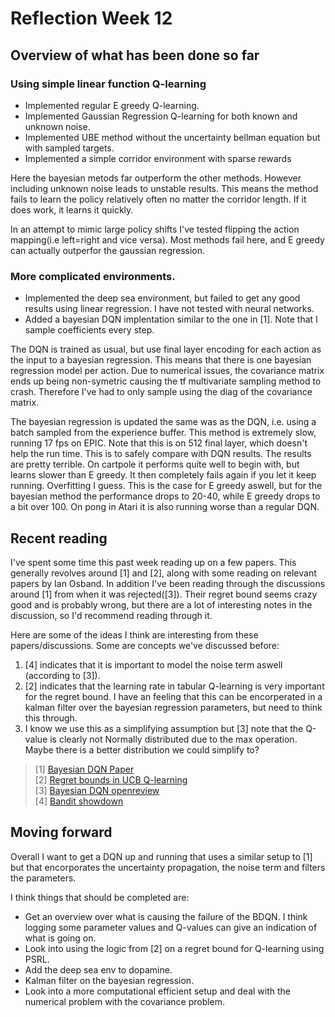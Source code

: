 # Reflection Week 12

## Overview of what has been done so far

### Using simple linear function Q-learning

* Implemented regular E greedy Q-learning.
* Implemented Gaussian Regression Q-learning for both known and unknown noise.
* Implemented UBE method without the uncertainty bellman equation but with sampled targets.
* Implemented a simple corridor environment with sparse rewards

Here the bayesian metods far outperform the other methods. However including unknown noise leads to unstable results. This means the method fails to learn the policy relatively often no matter the corridor length. If it does work, it learns it quickly. 

In an attempt to mimic large policy shifts I've tested flipping the action mapping(i.e left=right and vice versa). Most methods fail here, and E greedy can actually outperfor the gaussian regression.

### More complicated environments.

* Implemented the deep sea environment, but failed to get any good results using linear regression. I have not tested with neural networks.
* Added a bayesian DQN implentation similar to the one in [1]. Note that I sample coefficients every step.

The DQN is trained as usual, but use final layer encoding for each action as the input to a bayesian regression. This means that there is one bayesian regression model per action. Due to numerical issues, the covariance matrix ends up being non-symetric causing the tf multivariate sampling method to crash. Therefore I've had to only sample using the diag of the covariance matrix.

The bayesian regression is updated the same was as the DQN, i.e. using a batch sampled from the experience buffer. This method is extremely slow, running 17 fps on EPIC. Note that this is  on 512 final layer, which doesn't help the run time. This is to safely compare with DQN results. The results are pretty terrible. On cartpole it performs quite well to begin with, but learns slower than E greedy. It then completely fails again if you let it keep running. Overfitting I guess. This is the case for E greedy aswell, but for the bayesian method the performance drops to 20-40, while E greedy drops to a bit over 100. On pong in Atari it is also running worse than a regular DQN.

## Recent reading

I've spent some time this past week reading up on a few papers. This generally revolves around [1] and [2], along with some reading on relevant papers by Ian Osband. In addition I've been reading through the discussions around [1] from when it was rejected([3]). Their regret bound seems crazy good and is probably wrong, but there are a lot of interesting notes in the discussion, so I'd recommend reading through it.

Here are some of the ideas I think are interesting from these papers/discussions. Some are concepts we've discussed before:

1. [4] indicates that it is important to model the noise term aswell (according to [3]).
2. [2] indicates that the learning rate in tabular Q-learning is very important for the regret bound. I have an feeling that this can be encorperated in a kalman filter over the bayesian regression parameters, but need to think this through.
3. I know we use this as a simplifying assumption but [3] note that the Q-value is clearly not Normally distributed due to the max operation. Maybe there is a better distribution we could simplify to?


> [1] [Bayesian DQN Paper](https://arxiv.org/pdf/1802.04412.pdf)  
> [2] [Regret bounds in UCB Q-learning](https://arxiv.org/abs/1807.03765)  
> [3] [Bayesian DQN openreview](https://openreview.net/forum?id=B1e7hs05Km)  
> [4] [Bandit showdown](https://arxiv.org/pdf/1802.09127.pdf)


## Moving forward

Overall I want to get a DQN up and running that uses a similar setup to [1] but that encorporates the uncertainty propagation, the noise term and filters the parameters.

I think things that should be completed are:

* Get an overview over what is causing the failure of the BDQN. I think logging some parameter values and Q-values can give an indication of what is going on.
* Look into using the logic from [2] on a regret bound for Q-learning using PSRL.
* Add the deep sea env to dopamine.
* Kalman filter on the bayesian regression.
* Look into a more computational efficient setup and deal with the numerical problem with the covariance problem.